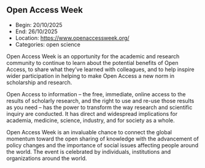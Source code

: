 ## Open Access Week

- Begin: 20/10/2025
- End: 26/10/2025
- Location: https://www.openaccessweek.org/
- Categories: open science

Open Access Week is an opportunity for the academic and research community to continue to learn about the potential
benefits of Open Access, to share what they’ve learned with colleagues, and to help inspire wider participation in
helping to make Open Access a new norm in scholarship and research.

Open Access to information – the free, immediate, online access to the results of scholarly research, and the right to
use and re-use those results as you need – has the power to transform the way research and scientific inquiry are
conducted. It has direct and widespread implications for academia, medicine, science, industry, and for society as a
whole.

Open Access Week is an invaluable chance to connect the global momentum toward the open sharing of knowledge with the
advancement of policy changes and the importance of social issues affecting people around the world. The event is
celebrated by individuals, institutions and organizations around the world.
